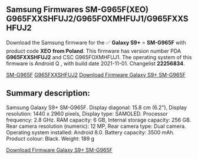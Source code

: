 <h2>Samsung Firmwares SM-G965F(XEO) G965FXXSHFUJ2/G965FOXMHFUJ1/G965FXXSHFUJ2</h2>
Download the Samsung firmware for the ✅ <strong>Galaxy S9+ </strong> ⭐ <strong>SM-G965F</strong> with product code <strong>XEO</strong> <strong> from Poland</strong>. This firmware has version number PDA <strong>G965FXXSHFUJ2</strong> and CSC G965FOXMHFUJ1. The operating system of this firmware is Android Q , with build date 2021-11-01. Changelist <strong>22256834</strong>.


[SM-G965F](https://samfirm.shop/samsung/model/SM-G965F)
[G965FXXSHFUJ2](https://samfirm.shop/samsung/pda/G965FXXSHFUJ2)
[Download Firmware Galaxy S9+ SM-G965F](https://samfirm.shop/samsung/firmware/470499)
<h2>Summary description:</h2>
<p>Samsung Galaxy S9+ SM-G965F. Display diagonal: 15.8 cm (6.2"), Display resolution: 1440 x 2960 pixels, Display type: SAMOLED. Processor frequency: 2.8 GHz. RAM capacity: 6 GB, Internal storage capacity: 256 GB. Rear camera resolution (numeric): 12 MP, Rear camera type: Dual camera. Operating system installed: Android 8.0. Battery capacity: 3500 mAh. Product colour: Black. Weight: 189 g</p>


[Download Firmware Galaxy S9+ SM-G965F](https://samfirm.shop/samsung/firmware/470499)
